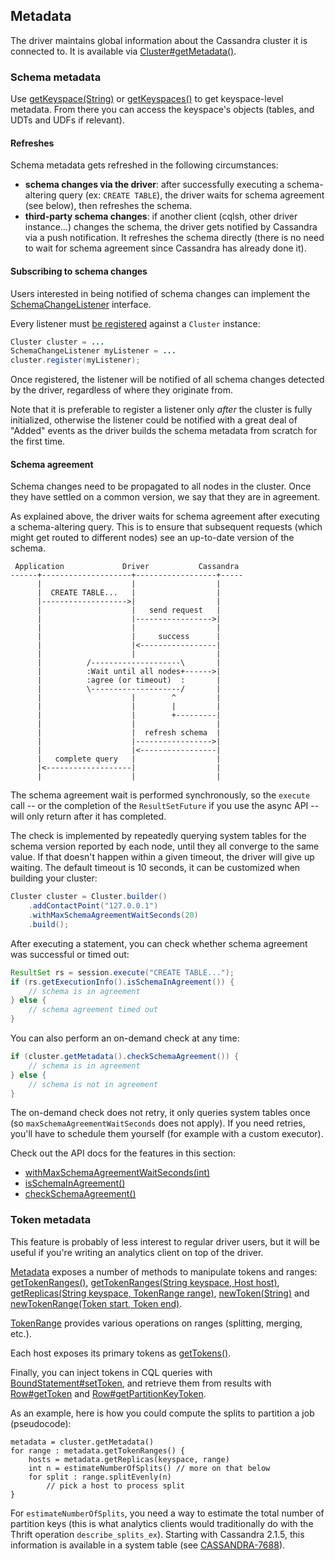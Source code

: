 ## Metadata

The driver maintains global information about the Cassandra cluster it
is connected to. It is available via
[Cluster#getMetadata()][getMetadata].

[getMetadata]: https://docs.datastax.com/en/drivers/java/3.10/com/datastax/driver/core/Cluster.html#getMetadata--

### Schema metadata

Use [getKeyspace(String)][getKeyspace] or [getKeyspaces()][getKeyspaces]
to get keyspace-level metadata. From there you can access the keyspace's
objects (tables, and UDTs and UDFs if relevant).

[getKeyspace]: https://docs.datastax.com/en/drivers/java/3.10/com/datastax/driver/core/Metadata.html#getKeyspace-java.lang.String-
[getKeyspaces]: https://docs.datastax.com/en/drivers/java/3.10/com/datastax/driver/core/Metadata.html#getKeyspaces--

#### Refreshes

Schema metadata gets refreshed in the following circumstances:

* **schema changes via the driver**: after successfully executing a
  schema-altering query (ex: `CREATE TABLE`), the driver waits for
  schema agreement (see below), then refreshes the schema.
* **third-party schema changes**: if another client (cqlsh, other driver
  instance...) changes the schema, the driver gets notified by Cassandra
  via a push notification. It refreshes the schema directly (there is no
  need to wait for schema agreement since Cassandra has already done it).

#### Subscribing to schema changes

Users interested in being notified of schema changes can implement the 
[SchemaChangeListener][SchemaChangeListener] interface.

Every listener must [be registered][registerListener] against a `Cluster` instance:

```java
Cluster cluster = ...
SchemaChangeListener myListener = ...
cluster.register(myListener);
```

Once registered, the listener will be notified of all schema changes detected by the driver,
regardless of where they originate from.

Note that it is preferable to register a listener only *after* the cluster is fully initialized,
otherwise the listener could be notified with a great deal of "Added" events as
the driver builds the schema metadata from scratch for the first time.

[SchemaChangeListener]: https://docs.datastax.com/en/drivers/java/3.10/com/datastax/driver/core/SchemaChangeListener.html
[registerListener]: https://docs.datastax.com/en/drivers/java/3.10/com/datastax/driver/core/Cluster.html#register-com.datastax.driver.core.SchemaChangeListener-

#### Schema agreement

Schema changes need to be propagated to all nodes in the cluster. Once
they have settled on a common version, we say that they are in
agreement.

As explained above, the driver waits for schema agreement after
executing a schema-altering query. This is to ensure that subsequent
requests (which might get routed to different nodes) see an up-to-date
version of the schema.

```console
 Application             Driver           Cassandra
------+--------------------+------------------+-----
      |                    |                  |
      |  CREATE TABLE...   |                  |
      |------------------->|                  |
      |                    |   send request   |
      |                    |----------------->|
      |                    |                  |
      |                    |     success      |
      |                    |<-----------------|
      |                    |                  |
      |          /--------------------\       |
      |          :Wait until all nodes+------>|
      |          :agree (or timeout)  :       |
      |          \--------------------/       |
      |                    |        ^         |
      |                    |        |         |
      |                    |        +---------|
      |                    |                  |
      |                    |  refresh schema  |
      |                    |----------------->|
      |                    |<-----------------|
      |   complete query   |                  |
      |<-------------------|                  |
      |                    |                  |
```

The schema agreement wait is performed synchronously, so the `execute`
call -- or the completion of the `ResultSetFuture` if you use the async
API -- will only return after it has completed.

The check is implemented by repeatedly querying system tables for the
schema version reported by each node, until they all converge to the
same value. If that doesn't happen within a given timeout, the driver
will give up waiting.  The default timeout is 10 seconds, it can be
customized when building your cluster:

```java
Cluster cluster = Cluster.builder()
    .addContactPoint("127.0.0.1")
    .withMaxSchemaAgreementWaitSeconds(20)
    .build();
```

After executing a statement, you can check whether schema agreement was
successful or timed out:

```java
ResultSet rs = session.execute("CREATE TABLE...");
if (rs.getExecutionInfo().isSchemaInAgreement()) {
    // schema is in agreement
} else {
    // schema agreement timed out
}
```

You can also perform an on-demand check at any time:

```java
if (cluster.getMetadata().checkSchemaAgreement()) {
    // schema is in agreement
} else {
    // schema is not in agreement
}
```

The on-demand check does not retry, it only queries system tables once
(so `maxSchemaAgreementWaitSeconds` does not apply). If you need
retries, you'll have to schedule them yourself (for example with a
custom executor).

Check out the API docs for the features in this section:

* [withMaxSchemaAgreementWaitSeconds(int)](https://docs.datastax.com/en/drivers/java/3.10/com/datastax/driver/core/Cluster.Builder.html#withMaxSchemaAgreementWaitSeconds-int-)
* [isSchemaInAgreement()](https://docs.datastax.com/en/drivers/java/3.10/com/datastax/driver/core/ExecutionInfo.html#isSchemaInAgreement--)
* [checkSchemaAgreement()](https://docs.datastax.com/en/drivers/java/3.10/com/datastax/driver/core/Metadata.html#checkSchemaAgreement--)


### Token metadata

This feature is probably of less interest to regular driver users, but
it will be useful if you're writing an analytics client on top of the
driver.

[Metadata][metadata] exposes a number of methods to manipulate tokens
and ranges: [getTokenRanges()][getTokenRanges], [getTokenRanges(String
keyspace, Host host)][getTokenRanges2], [getReplicas(String keyspace,
TokenRange range)][getReplicas], [newToken(String)][newToken] and
[newTokenRange(Token start, Token end)][newTokenRange].

[TokenRange][TokenRange] provides various operations on ranges
(splitting, merging, etc.).

Each host exposes its primary tokens as [getTokens()][getTokens].

Finally, you can inject tokens in CQL queries with
[BoundStatement#setToken][setToken], and retrieve them from results with
[Row#getToken][getToken] and [Row#getPartitionKeyToken][getPKToken].

As an example, here is how you could compute the splits to partition a
job (pseudocode):

```
metadata = cluster.getMetadata()
for range : metadata.getTokenRanges() {
    hosts = metadata.getReplicas(keyspace, range)
    int n = estimateNumberOfSplits() // more on that below
    for split : range.splitEvenly(n)
        // pick a host to process split
}
```

For `estimateNumberOfSplits`, you need a way to estimate the total
number of partition keys (this is what analytics clients would
traditionally do with the Thrift operation `describe_splits_ex`).
Starting with Cassandra 2.1.5, this information is available in a system
table (see
[CASSANDRA-7688](https://issues.apache.org/jira/browse/CASSANDRA-7688)).

[metadata]: https://docs.datastax.com/en/drivers/java/3.10/com/datastax/driver/core/Metadata.html
[getTokenRanges]: https://docs.datastax.com/en/drivers/java/3.10/com/datastax/driver/core/Metadata.html#getTokenRanges--
[getTokenRanges2]: https://docs.datastax.com/en/drivers/java/3.10/com/datastax/driver/core/Metadata.html#getTokenRanges-java.lang.String-com.datastax.driver.core.Host-
[getReplicas]: https://docs.datastax.com/en/drivers/java/3.10/com/datastax/driver/core/Metadata.html#getReplicas-java.lang.String-com.datastax.driver.core.TokenRange-
[newToken]: https://docs.datastax.com/en/drivers/java/3.10/com/datastax/driver/core/Metadata.html#newToken-java.lang.String-
[newTokenRange]: https://docs.datastax.com/en/drivers/java/3.10/com/datastax/driver/core/Metadata.html#newTokenRange-com.datastax.driver.core.Token-com.datastax.driver.core.Token-
[TokenRange]: https://docs.datastax.com/en/drivers/java/3.10/com/datastax/driver/core/TokenRange.html
[getTokens]: https://docs.datastax.com/en/drivers/java/3.10/com/datastax/driver/core/Host.html#getTokens--
[setToken]: https://docs.datastax.com/en/drivers/java/3.10/com/datastax/driver/core/BoundStatement.html#setToken-int-com.datastax.driver.core.Token-
[getToken]: https://docs.datastax.com/en/drivers/java/3.10/com/datastax/driver/core/Row.html#getToken-int-
[getPKToken]: https://docs.datastax.com/en/drivers/java/3.10/com/datastax/driver/core/Row.html#getPartitionKeyToken--
